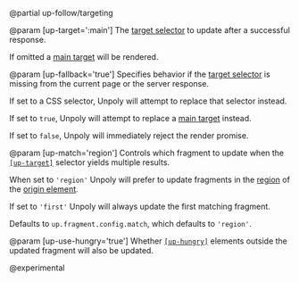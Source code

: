 @partial up-follow/targeting

@param [up-target=':main']
  The [target selector](/targeting-fragments) to update after a successful response.

  If omitted a [main target](/up-main) will be rendered.

@param [up-fallback='true']
  Specifies behavior if the [target selector](/up.render#options.target) is missing from the current page or the server response.

  If set to a CSS selector, Unpoly will attempt to replace that selector instead.

  If set to `true`, Unpoly will attempt to replace a [main target](/up-main) instead.

  If set to `false`, Unpoly will immediately reject the render promise.

@param [up-match='region']
  Controls which fragment to update when the [`[up-target]`](#up-target) selector yields multiple results.

  When set to `'region'` Unpoly will prefer to update fragments in the
  [region](/targeting-fragments#ambiguous-selectors) of the [origin element](/up.render#options.origin).

  If set to `'first'` Unpoly will always update the first matching fragment.

  Defaults to `up.fragment.config.match`, which defaults to `'region'`.

@param [up-use-hungry='true']
  Whether [`[up-hungry]`](/up-hungry) elements outside the updated fragment will also be updated.

  @experimental
